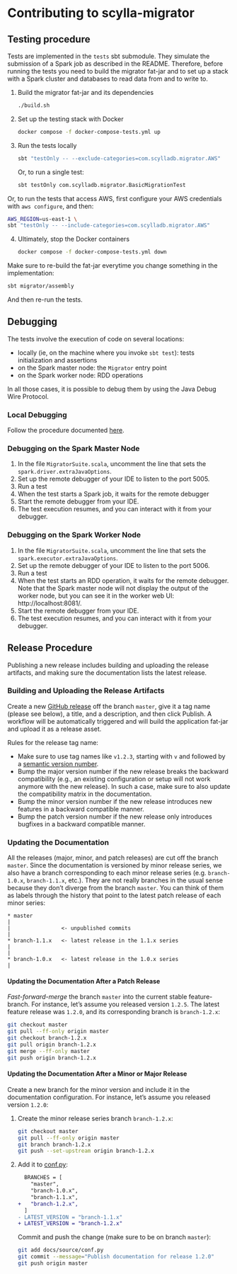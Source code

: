 # Contributing to scylla-migrator

## Testing procedure

Tests are implemented in the `tests` sbt submodule. They simulate the submission of a Spark job as described in the README. Therefore, before running the tests you need to build the migrator fat-jar and to set up a stack with a Spark cluster and databases to read data from and to write to.

1. Build the migrator fat-jar and its dependencies

   ~~~ sh
   ./build.sh
   ~~~
   
2. Set up the testing stack with Docker
   
   ~~~ sh
   docker compose -f docker-compose-tests.yml up
   ~~~

3. Run the tests locally

   ~~~ sh
   sbt "testOnly -- --exclude-categories=com.scylladb.migrator.AWS"
   ~~~

   Or, to run a single test:

   ~~~ sh
   sbt testOnly com.scylladb.migrator.BasicMigrationTest
   ~~~

  Or, to run the tests that access AWS, first configure your AWS credentials with `aws configure`, and then:

  ~~~ sh
  AWS_REGION=us-east-1 \
  sbt "testOnly -- --include-categories=com.scylladb.migrator.AWS"
  ~~~

4. Ultimately, stop the Docker containers

   ~~~ sh
   docker compose -f docker-compose-tests.yml down
   ~~~

Make sure to re-build the fat-jar everytime you change something in the implementation:

~~~ sh
sbt migrator/assembly
~~~

And then re-run the tests.

## Debugging

The tests involve the execution of code on several locations:
- locally (ie, on the machine where you invoke `sbt test`): tests initialization and assertions
- on the Spark master node: the `Migrator` entry point
- on the Spark worker node: RDD operations

In all those cases, it is possible to debug them by using the Java Debug Wire Protocol.

### Local Debugging

Follow the procedure documented [here](https://stackoverflow.com/a/15505308/561721).

### Debugging on the Spark Master Node

1. In the file `MigratorSuite.scala`, uncomment the line that sets the
   `spark.driver.extraJavaOptions`.
2. Set up the remote debugger of your IDE to listen to the port 5005.
3. Run a test
4. When the test starts a Spark job, it waits for the remote debugger
5. Start the remote debugger from your IDE.
6. The test execution resumes, and you can interact with it from your debugger.

### Debugging on the Spark Worker Node

1. In the file `MigratorSuite.scala`, uncomment the line that sets the
   `spark.executor.extraJavaOptions`.
2. Set up the remote debugger of your IDE to listen to the port 5006.
3. Run a test
4. When the test starts an RDD operation, it waits for the remote debugger.
   Note that the Spark master node will not display the output of the worker node,
   but you can see it in the worker web UI: http://localhost:8081/.
5. Start the remote debugger from your IDE.
6. The test execution resumes, and you can interact with it from your debugger.

## Release Procedure

Publishing a new release includes building and uploading the release artifacts, and making sure the documentation lists the latest release.

### Building and Uploading the Release Artifacts

Create a new [GitHub release](https://github.com/scylladb/scylla-migrator/releases) off the branch `master`, give it a tag name (please see below), a title, and a description, and then click Publish. A workflow will be automatically triggered and will build the application fat-jar and upload it as a release asset.

Rules for the release tag name:
- Make sure to use tag names like `v1.2.3`, starting with `v` and followed by a [semantic version number](https://semver.org/).
- Bump the major version number if the new release breaks the backward compatibility (e.g., an existing configuration or setup will not work anymore with the new release). In such a case, make sure to also update the compatibility matrix in the documentation.
- Bump the minor version number if the new release introduces new features in a backward compatible manner.
- Bump the patch version number if the new release only introduces bugfixes in a backward compatible manner.

### Updating the Documentation

All the releases (major, minor, and patch releases) are cut off the branch `master`. Since the documentation is versioned by minor release series, we also have a branch corresponding to each minor release series (e.g. `branch-1.0.x`, `branch-1.1.x`, etc.). They are not really branches in the usual sense because they don’t diverge from the branch `master`. You can think of them as labels through the history that point to the latest patch release of each minor series:

~~~ text
* master
|
|                <- unpublished commits
|
* branch-1.1.x   <- latest release in the 1.1.x series
|
|
* branch-1.0.x   <- latest release in the 1.0.x series
|
~~~

#### Updating the Documentation After a Patch Release

_Fast-forward-merge_ the branch `master` into the current stable feature-branch. For instance, let’s assume you released version `1.2.5`. The latest feature release was `1.2.0`, and its corresponding branch is `branch-1.2.x`:

~~~ sh
git checkout master
git pull --ff-only origin master
git checkout branch-1.2.x
git pull origin branch-1.2.x
git merge --ff-only master
git push origin branch-1.2.x
~~~

#### Updating the Documentation After a Minor or Major Release

Create a new branch for the minor version and include it in the documentation configuration. For instance, let’s assume you released version `1.2.0`:

1. Create the minor release series branch `branch-1.2.x`:

   ~~~ sh
   git checkout master
   git pull --ff-only origin master
   git branch branch-1.2.x
   git push --set-upstream origin branch-1.2.x
   ~~~

2. Add it to [conf.py](docs/source/conf.py):

   ~~~ diff
     BRANCHES = [
       "master",
       "branch-1.0.x",
       "branch-1.1.x",
   +   "branch-1.2.x",
     ]
   - LATEST_VERSION = "branch-1.1.x"
   + LATEST_VERSION = "branch-1.2.x"
   ~~~

   Commit and push the change (make sure to be on branch `master`):

   ~~~ sh
   git add docs/source/conf.py
   git commit --message="Publish documentation for release 1.2.0"
   git push origin master
   ~~~
